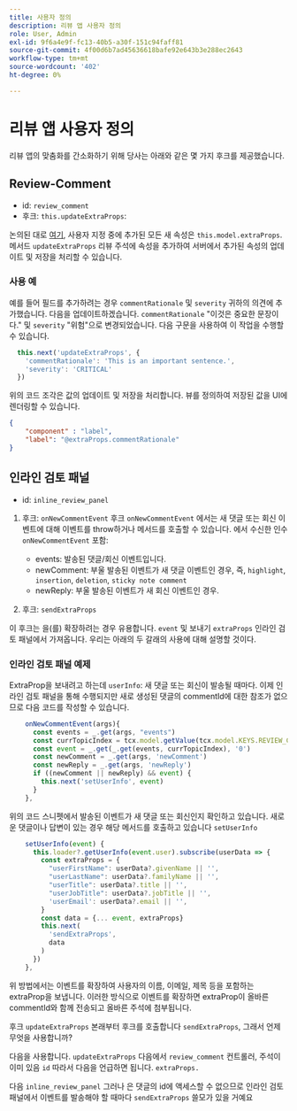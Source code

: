 ```yaml
---
title: 사용자 정의
description: 리뷰 앱 사용자 정의
role: User, Admin
exl-id: 9f6a4e9f-fc13-40b5-a30f-151c94faff81
source-git-commit: 4f00d6b7ad45636618bafe92e643b3e288ec2643
workflow-type: tm+mt
source-wordcount: '402'
ht-degree: 0%

---
```


# 리뷰 앱 사용자 정의

리뷰 앱의 맞춤화를 간소화하기 위해 당사는 아래와 같은 몇 가지 후크를 제공했습니다.

## Review-Comment

- id: `review_comment`
- 후크: `this.updateExtraProps`:

논의된 대로 [여기](../../aem_guides_framework/basic-customisation.md), 사용자 지정 중에 추가된 모든 새 속성은 `this.model.extraProps`. 메서드 `updateExtraProps` 리뷰 주석에 속성을 추가하여 서버에서 추가된 속성의 업데이트 및 저장을 처리할 수 있습니다.

### 사용 예

예를 들어 필드를 추가하려는 경우 `commentRationale` 및 `severity` 귀하의 의견에 추가했습니다.
다음을 업데이트하겠습니다. `commentRationale` &quot;이것은 중요한 문장이다.&quot; 및 `severity` &quot;위험&quot;으로 변경되었습니다.
다음 구문을 사용하여 이 작업을 수행할 수 있습니다.

```typescript
  this.next('updateExtraProps', {
    'commentRationale': 'This is an important sentence.',
    'severity': 'CRITICAL'
  })
```

위의 코드 조각은 값의 업데이트 및 저장을 처리합니다. 뷰를 정의하여 저장된 값을 UI에 렌더링할 수 있습니다.

```JSON
{
    "component" : "label",
    "label": "@extraProps.commentRationale"
}
```

## 인라인 검토 패널

- id: `inline_review_panel`

1. 후크: `onNewCommentEvent`
후크 `onNewCommentEvent` 에서는 새 댓글 또는 회신 이벤트에 대해 이벤트를 throw하거나 메서드를 호출할 수 있습니다.
에서 수신한 인수 `onNewCommentEvent` 포함:
   - events: 발송된 댓글/회신 이벤트입니다.
   - newComment: 부울 발송된 이벤트가 새 댓글 이벤트인 경우, 즉, `highlight`, `insertion`, `deletion`, `sticky note comment`
   - newReply: 부울 발송된 이벤트가 새 회신 이벤트인 경우.

2. 후크: `sendExtraProps`

이 후크는 을(를) 확장하려는 경우 유용합니다. `event` 및 보내기 `extraProps` 인라인 검토 패널에서 가져옵니다. 우리는 아래의 두 갈래의 사용에 대해 설명할 것이다.

### 인라인 검토 패널 예제

ExtraProp을 보내려고 하는데 `userInfo`: 새 댓글 또는 회신이 발송될 때마다. 이제 인라인 검토 패널을 통해 수행되지만 새로 생성된 댓글의 commentId에 대한 참조가 없으므로 다음 코드를 작성할 수 있습니다.

```typescript
    onNewCommentEvent(args){
      const events = _.get(args, "events")
      const currTopicIndex = tcx.model.getValue(tcx.model.KEYS.REVIEW_CURR_TOPIC) || this.getValue('currTopicIndex') || "0"
      const event = _.get(_.get(events, currTopicIndex), '0')
      const newComment = _.get(args, 'newComment')
      const newReply = _.get(args, 'newReply')
      if ((newComment || newReply) && event) {
        this.next('setUserInfo', event)
      }
    },
```

위의 코드 스니펫에서 발송된 이벤트가 새 댓글 또는 회신인지 확인하고 있습니다. 새로운 댓글이나 답변이 있는 경우 해당 메서드를 호출하고 있습니다 `setUserInfo`

```typescript
    setUserInfo(event) {
      this.loader?.getUserInfo(event.user).subscribe(userData => {
        const extraProps = {
          "userFirstName": userData?.givenName || '',
          "userLastName": userData?.familyName || '',
          "userTitle": userData?.title || '',
          "userJobTitle": userData?.jobTitle || '',
          'userEmail': userData?.email || '',
        }
        const data = {... event, extraProps}
        this.next(
          'sendExtraProps',
          data
        )
      })
    },
```

위 방법에서는 이벤트를 확장하여 사용자의 이름, 이메일, 제목 등을 포함하는 extraProp을 보냅니다. 이러한 방식으로 이벤트를 확장하면 extraProp이 올바른 commentId와 함께 전송되고 올바른 주석에 첨부됩니다.

후크 `updateExtraProps` 본래부터 후크를 호출합니다 `sendExtraProps`, 그래서 언제 무엇을 사용합니까?

다음을 사용합니다. `updateExtraProps` 다음에서 `review_comment` 컨트롤러, 주석이 이미 있음 `id` 따라서 다음을 언급하면 됩니다. `extraProps.`

다음 `inline_review_panel` 그러나 은 댓글의 id에 액세스할 수 없으므로 인라인 검토 패널에서 이벤트를 발송해야 할 때마다 `sendExtraProps` 쓸모가 있을 거예요
